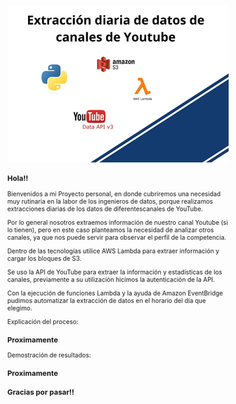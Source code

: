 ![](https://github.com/miltonsito/Proyecto-extraccion-de-datos-Youtube/blob/main/imag1.jpg)
### Hola!!

Bienvenidos a mi Proyecto personal, en donde cubriremos una necesidad muy rutinaria en la labor de los ingenieros de datos, porque realizamos extracciones diarias de 
los datos de diferentescanales de YouTube.

Por lo general nosotros extraemos información de nuestro canal Youtube (si lo tienen), pero en este caso planteamos la necesidad de analizar otros canales,
ya que nos puede servir para observar el perfil de la competencia.

Dentro de las tecnologías utilice AWS Lambda para extraer información y cargar los bloques de S3.

Se uso la API de YouTube para extraer la información y estadísticas de los canales, previamente a su utilización hicimos la autenticación de la API.

Con la ejecución de funciones Lambda y la ayuda de Amazon EventBridge pudimos automatizar la extracción de datos en el horario del día que elegimo.

Explicación  del proceso:
### Proximamente
Demostración de resultados:
### Proximamente

### Gracias por pasar!!
